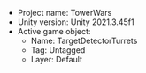 <!-- UNITY CODE ASSIST INSTRUCTIONS START -->
- Project name: TowerWars
- Unity version: Unity 2021.3.45f1
- Active game object:
  - Name: TargetDetectorTurrets
  - Tag: Untagged
  - Layer: Default
<!-- UNITY CODE ASSIST INSTRUCTIONS END -->